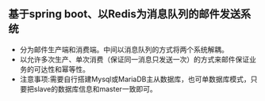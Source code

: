 ## 基于spring boot、以Redis为消息队列的邮件发送系统
  -  分为邮件生产端和消费端。中间以消息队列的方式将两个系统解耦。
  -  以允许多次生产、单次消费（保证同一消息只发送一次）的方式来邮件保证业务的可达性和幂等性。
  -  注意事项:需要自行搭建Mysql或MariaDB主从数据库，也可单数据库模式，只要把slave的数据库信息和master一致即可。
